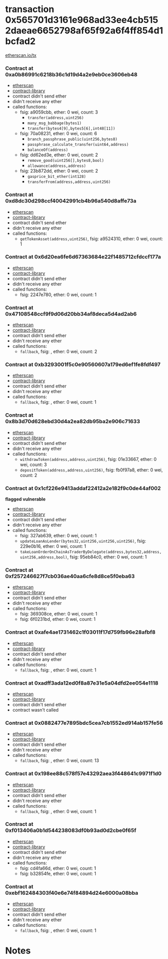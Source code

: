 # transaction 0x565701d3161e968ad33ee4cb5152daeae6652798af65f92a6f4ff854d1bcfad2

[etherscan.io/tx](https://etherscan.io/tx/0x565701d3161e968ad33ee4cb5152daeae6652798af65f92a6f4ff854d1bcfad2)


### Contract at 0xa0b86991c6218b36c1d19d4a2e9eb0ce3606eb48

* [etherscan](https://etherscan.io/address/0xa0b86991c6218b36c1d19d4a2e9eb0ce3606eb48)
* [contract-library](https://contract-library.com/contracts/Ethereum/a0b86991c6218b36c1d19d4a2e9eb0ce3606eb48)
* contract didn't send ether
* didn't receive any ether
* called functions:
    * fsig: a9059cbb, ether: 0 wei, count: 3
        * `transfer(address,uint256)`
        * `many_msg_babbage(bytes1)`
        * `transfer(bytes4[9],bytes5[6],int48[11])`
    * fsig: 70a08231, ether: 0 wei, count: 6
        * `branch_passphrase_public(uint256,bytes8)`
        * `passphrase_calculate_transfer(uint64,address)`
        * `balanceOf(address)`
    * fsig: dd62ed3e, ether: 0 wei, count: 2
        * `remove_good(uint256[],bytes8,bool)`
        * `allowance(address,address)`
    * fsig: 23b872dd, ether: 0 wei, count: 2
        * `gasprice_bit_ether(int128)`
        * `transferFrom(address,address,uint256)`


### Contract at 0xd8dc30d298ccf40042991cb4b96a540d8affe73a

* [etherscan](https://etherscan.io/address/0xd8dc30d298ccf40042991cb4b96a540d8affe73a)
* [contract-library](https://contract-library.com/contracts/Ethereum/d8dc30d298ccf40042991cb4b96a540d8affe73a)
* contract didn't send ether
* didn't receive any ether
* called functions:
    * `getTokenAsset(address,uint256)`, fsig: a9524310, ether: 0 wei, count: 1


### Contract at 0x6d20ea6fe6d67363684e22f1485712cfdccf177a

* [etherscan](https://etherscan.io/address/0x6d20ea6fe6d67363684e22f1485712cfdccf177a)
* [contract-library](https://contract-library.com/contracts/Ethereum/6d20ea6fe6d67363684e22f1485712cfdccf177a)
* contract didn't send ether
* didn't receive any ether
* called functions:
    * fsig: 2247e780, ether: 0 wei, count: 1


### Contract at 0x47108548ccf9f9d06d20bb34af8deca5d4ad2ab6

* [etherscan](https://etherscan.io/address/0x47108548ccf9f9d06d20bb34af8deca5d4ad2ab6)
* [contract-library](https://contract-library.com/contracts/Ethereum/47108548ccf9f9d06d20bb34af8deca5d4ad2ab6)
* contract didn't send ether
* didn't receive any ether
* called functions:
    * `fallback`, fsig: , ether: 0 wei, count: 2


### Contract at 0xb3293001f5c0e90560607a179ed6ef1fe8fdf497

* [etherscan](https://etherscan.io/address/0xb3293001f5c0e90560607a179ed6ef1fe8fdf497)
* [contract-library](https://contract-library.com/contracts/Ethereum/b3293001f5c0e90560607a179ed6ef1fe8fdf497)
* contract didn't send ether
* didn't receive any ether
* called functions:
    * `fallback`, fsig: , ether: 0 wei, count: 1


### Contract at 0x8b3d70d628ebd30d4a2ea82db95ba2e906c71633

* [etherscan](https://etherscan.io/address/0x8b3d70d628ebd30d4a2ea82db95ba2e906c71633)
* [contract-library](https://contract-library.com/contracts/Ethereum/8b3d70d628ebd30d4a2ea82db95ba2e906c71633)
* contract didn't send ether
* didn't receive any ether
* called functions:
    * `withdrawToken(address,address,uint256)`, fsig: 01e33667, ether: 0 wei, count: 3
    * `depositToken(address,address,uint256)`, fsig: fb0f97a8, ether: 0 wei, count: 2


### Contract at 0x1cf226e9413addaf22412a2e182f9c0de44af002

**flagged vulnerable**

* [etherscan](https://etherscan.io/address/0x1cf226e9413addaf22412a2e182f9c0de44af002)
* [contract-library](https://contract-library.com/contracts/Ethereum/1cf226e9413addaf22412a2e182f9c0de44af002)
* contract didn't send ether
* didn't receive any ether
* called functions:
    * fsig: 327ab639, ether: 0 wei, count: 1
    * `updateLoanAsLender(bytes32,uint256,uint256,uint256)`, fsig: 229e0b16, ether: 0 wei, count: 1
    * `takeLoanOrderOnChainAsTraderByDelegate(address,bytes32,address,uint256,address,bool)`, fsig: 95eb84c0, ether: 0 wei, count: 1


### Contract at 0xf257246627f7cb036ae40aa6cfe8d8ce5f0eba63

* [etherscan](https://etherscan.io/address/0xf257246627f7cb036ae40aa6cfe8d8ce5f0eba63)
* [contract-library](https://contract-library.com/contracts/Ethereum/f257246627f7cb036ae40aa6cfe8d8ce5f0eba63)
* contract didn't send ether
* didn't receive any ether
* called functions:
    * fsig: 369308ce, ether: 0 wei, count: 1
    * fsig: 6f0231bd, ether: 0 wei, count: 1


### Contract at 0xafe4ae1731462c1f03011f17d759fb96e28afbf8

* [etherscan](https://etherscan.io/address/0xafe4ae1731462c1f03011f17d759fb96e28afbf8)
* [contract-library](https://contract-library.com/contracts/Ethereum/afe4ae1731462c1f03011f17d759fb96e28afbf8)
* contract didn't send ether
* didn't receive any ether
* called functions:
    * `fallback`, fsig: , ether: 0 wei, count: 1


### Contract at 0xadff3ada12ed0f8a87e31e5a04dfd2ee054e1118

* [etherscan](https://etherscan.io/address/0xadff3ada12ed0f8a87e31e5a04dfd2ee054e1118)
* [contract-library](https://contract-library.com/contracts/Ethereum/adff3ada12ed0f8a87e31e5a04dfd2ee054e1118)
* contract didn't send ether
* contract wasn't called


### Contract at 0x0882477e7895bdc5cea7cb1552ed914ab157fe56

* [etherscan](https://etherscan.io/address/0x0882477e7895bdc5cea7cb1552ed914ab157fe56)
* [contract-library](https://contract-library.com/contracts/Ethereum/0882477e7895bdc5cea7cb1552ed914ab157fe56)
* contract didn't send ether
* didn't receive any ether
* called functions:
    * `fallback`, fsig: , ether: 0 wei, count: 13


### Contract at 0x198ee88c578f57e43292aea3f448641c9971f1d0

* [etherscan](https://etherscan.io/address/0x198ee88c578f57e43292aea3f448641c9971f1d0)
* [contract-library](https://contract-library.com/contracts/Ethereum/198ee88c578f57e43292aea3f448641c9971f1d0)
* contract didn't send ether
* didn't receive any ether
* called functions:
    * `fallback`, fsig: , ether: 0 wei, count: 1


### Contract at 0xf013406a0b1d544238083df0b93ad0d2cbe0f65f

* [etherscan](https://etherscan.io/address/0xf013406a0b1d544238083df0b93ad0d2cbe0f65f)
* [contract-library](https://contract-library.com/contracts/Ethereum/f013406a0b1d544238083df0b93ad0d2cbe0f65f)
* contract didn't send ether
* didn't receive any ether
* called functions:
    * fsig: cd4fa66d, ether: 0 wei, count: 1
    * fsig: b32854fe, ether: 0 wei, count: 1


### Contract at 0xebf162484303f40e6e74f84894d24e6000a08bba

* [etherscan](https://etherscan.io/address/0xebf162484303f40e6e74f84894d24e6000a08bba)
* [contract-library](https://contract-library.com/contracts/Ethereum/ebf162484303f40e6e74f84894d24e6000a08bba)
* contract didn't send ether
* didn't receive any ether
* called functions:
    * `fallback`, fsig: , ether: 0 wei, count: 1

# Notes


